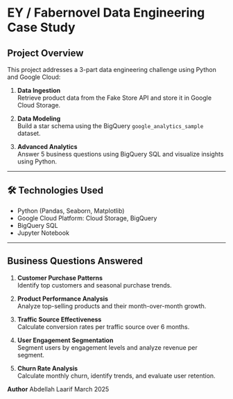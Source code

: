 # EY / Fabernovel Data Engineering Case Study

##  Project Overview

This project addresses a 3-part data engineering challenge using Python and Google Cloud:

1. **Data Ingestion**  
   Retrieve product data from the Fake Store API and store it in Google Cloud Storage.

2. **Data Modeling**  
   Build a star schema using the BigQuery `google_analytics_sample` dataset.

3. **Advanced Analytics**  
   Answer 5 business questions using BigQuery SQL and visualize insights using Python.

---

## 🛠️ Technologies Used

- Python (Pandas, Seaborn, Matplotlib)
- Google Cloud Platform: Cloud Storage, BigQuery
- BigQuery SQL
- Jupyter Notebook


---

##  Business Questions Answered

1. **Customer Purchase Patterns**  
   Identify top customers and seasonal purchase trends.

2. **Product Performance Analysis**  
   Analyze top-selling products and their month-over-month growth.

3. **Traffic Source Effectiveness**  
   Calculate conversion rates per traffic source over 6 months.

4. **User Engagement Segmentation**  
   Segment users by engagement levels and analyze revenue per segment.

5. **Churn Rate Analysis**  
   Calculate monthly churn, identify trends, and evaluate user retention.




**Author**
Abdellah Laarif
March 2025
